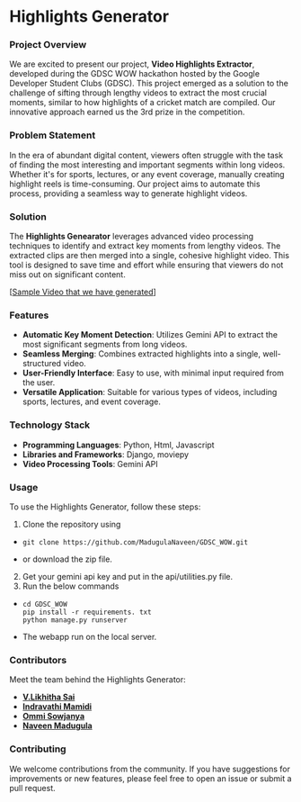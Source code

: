 # Highlights Generator

### Project Overview

We are excited to present our project, **Video Highlights Extractor**, developed during the GDSC WOW hackathon hosted by the Google Developer Student Clubs (GDSC). This project emerged as a solution to the challenge of sifting through lengthy videos to extract the most crucial moments, similar to how highlights of a cricket match are compiled. Our innovative approach earned us the 3rd prize in the competition.

### Problem Statement

In the era of abundant digital content, viewers often struggle with the task of finding the most interesting and important segments within long videos. Whether it's for sports, lectures, or any event coverage, manually creating highlight reels is time-consuming. Our project aims to automate this process, providing a seamless way to generate highlight videos.

### Solution

The **Highlights Genearator** leverages advanced video processing techniques to identify and extract key moments from lengthy videos. The extracted clips are then merged into a single, cohesive highlight video. This tool is designed to save time and effort while ensuring that viewers do not miss out on significant content.

[[Sample Video that we have generated](https://github.com/MadugulaNaveen/GDSC_WOW/assets/110622667/9989ec63-d781-4bee-98d9-82aa61fd348b)]
### Features

- **Automatic Key Moment Detection**: Utilizes Gemini API to extract the most significant segments from long videos.
- **Seamless Merging**: Combines extracted highlights into a single, well-structured video.
- **User-Friendly Interface**: Easy to use, with minimal input required from the user.
- **Versatile Application**: Suitable for various types of videos, including sports, lectures, and event coverage.

### Technology Stack

- **Programming Languages**: Python, Html, Javascript
- **Libraries and Frameworks**: Django, moviepy
- **Video Processing Tools**: Gemini API


### Usage

To use the Highlights Generator, follow these steps:

1. Clone the repository using
  - ```
    git clone https://github.com/MadugulaNaveen/GDSC_WOW.git
  - or download the zip file.
2. Get your gemini api key and put in the api/utilities.py file.
3. Run the below commands
  - ```
    cd GDSC_WOW
    pip install -r requirements. txt
    python manage.py runserver
  - The webapp run on the local server.
    
### Contributors

Meet the team behind the Highlights Generator:

- **[V.Likhitha Sai](https://github.com/Likhithasai04)**
- **[Indravathi Mamidi](https://github.com/Indravathimamidi)**
- **[Ommi Sowjanya](https://github.com/Sowjanya-Ommi)**
- **[Naveen Madugula](https://github.com/MadugulaNaveen)**
  
### Contributing

We welcome contributions from the community. If you have suggestions for improvements or new features, please feel free to open an issue or submit a pull request.
